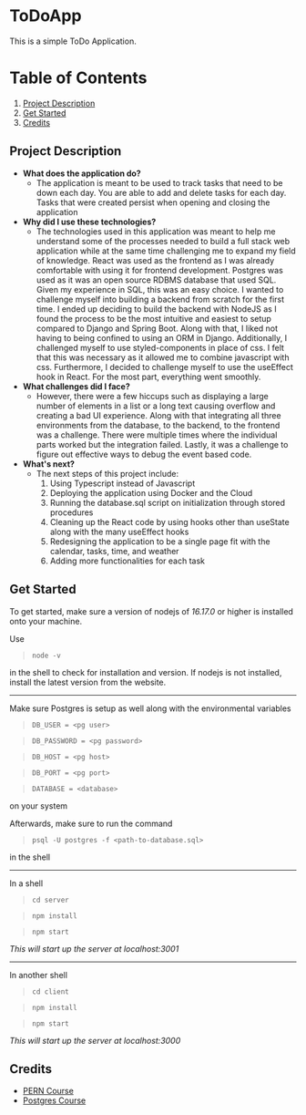 # ToDoApp
This is a simple ToDo Application.

# Table of Contents

1. [Project Description](#project-description)
2. [Get Started](#get-started)
3. [Credits](#credits)

## Project Description
- **What does the application do?**
    - The application is meant to be used to track tasks that need to be down each day. You are able to add and delete tasks for each day. Tasks that were created persist when opening and closing the application
- **Why did I use these technologies?**
    - The technologies used in this application was meant to help me understand some of the processes needed to build a full stack web application while at the same time challenging me to expand my field of knowledge. React was used as the frontend as I was already comfortable with using it for frontend development. Postgres was used as it was an open source RDBMS database that used SQL. Given my experience in SQL, this was an easy choice. I wanted to challenge myself into building a backend from scratch for the first time. I ended up deciding to build the backend with NodeJS as I found the process to be the most intuitive and easiest to setup compared to Django and Spring Boot. Along with that, I liked not having to being confined to using an ORM in Django. Additionally, I challenged myself to use styled-components in place of css. I felt that this was necessary as it allowed me to combine javascript with css. Furthermore, I decided to challenge myself to use the useEffect hook in React. For the most part, everything went smoothly. 
- **What challenges did I face?**
    - However, there were a few hiccups such as displaying a large number of elements in a list or a long text causing overflow and creating a bad UI experience. Along with that integrating all three environments from the database, to the backend, to the frontend was a challenge. There were multiple times where the individual parts worked but the integration failed. Lastly, it was a challenge to figure out effective ways to debug the event based code.
- **What's next?**
    - The next steps of this project include:
        1. Using Typescript instead of Javascript
        2. Deploying the application using Docker and the Cloud
        3. Running the database.sql script on initialization through stored procedures
        4. Cleaning up the React code by using hooks other than useState along with the many useEffect hooks
        5. Redesigning the application to be a single page fit with the calendar, tasks, time, and weather
        6. Adding more functionalities for each task

## Get Started
To get started, make sure a version of nodejs of *16.17.0* or higher is installed onto your machine.

Use 

>`node -v` 

in the shell to check for installation and version. If nodejs is not installed, install the latest version from the website.

---
Make sure Postgres is setup as well along with the environmental variables

>`DB_USER = <pg user>`

>`DB_PASSWORD = <pg password>`

>`DB_HOST = <pg host>`

>`DB_PORT = <pg port>`

>`DATABASE = <database>`

on your system

Afterwards, make sure to run the command

>`psql -U postgres -f <path-to-database.sql>`

in the shell

---
In a shell

>`cd server`

> `npm install`

> `npm start`

*This will start up the server at localhost:3001*

---
In another shell

> `cd client`

> `npm install`

> `npm start`

*This will start up the server at localhost:3000*

## Credits
- [PERN Course](https://www.youtube.com/watch?v=ldYcgPKEZC8&ab_channel=freeCodeCamp.org)
- [Postgres Course](https://www.youtube.com/watch?v=qw--VYLpxG4&t=1823s&ab_channel=freeCodeCamp.org)